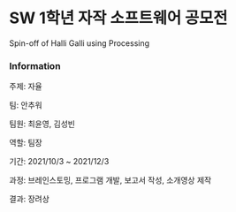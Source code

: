 # SW 1학년 자작 소프트웨어 공모전
Spin-off of Halli Galli using Processing

### Information
주제: 자율

팀: 안추워

팀원: 최윤영, 김성빈

역할: 팀장

기간:  2021/10/3 ~ 2021/12/3

과정: 브레인스토밍, 프로그램 개발, 보고서 작성, 소개영상 제작

결과: 장려상
